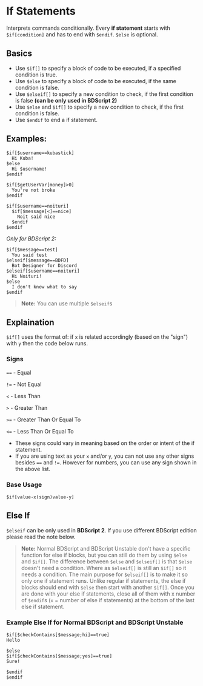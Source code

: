 # If Statements
Interprets commands conditionally.
Every **if statement** starts with `$if[condition]` and has to end with `$endif`.
`$else` is optional.

## Basics
- Use `$if[]` to specify a block of code to be executed, if a specified condition is true.
- Use `$else` to specify a block of code to be executed, if the same condition is false.
- Use `$elseif[]` to specify a new condition to check, if the first condition is false **(can be only used in BDScript 2)**
- Use `$else` and `$if[]` to specify a new condition to check, if the first condition is false.
- Use `$endif` to end a if statement.

## Examples:

```
$if[$username==kubastick]
  Hi Kuba!
$else
  Hi $username!
$endif
```

```
$if[$getUserVar[money]>0]
  You're not broke
$endif
```

```
$if[$username==noituri]
  $if[$message[<]==nice]
    Noit said nice
  $endif
$endif
```

*Only for BDScript 2:*
```
$if[$message==test]
  You said test
$elseif[$message==BDFD]
  Bot Designer for Discord
$elseif[$username==noituri]
  Hi Noituri!
$else
  I don't know what to say
$endif
```

> **Note:** You can use multiple `$elseif`s

## Explaination
`$if[]` uses the format of: if `x` is related accordingly (based on the "sign") with `y` then the code below runs.

### Signs
`==` - Equal

`!=` - Not Equal

`<` -  Less Than

`>` - Greater Than

`>=` - Greater Than Or Equal To

`<=` - Less Than Or Equal To

- These signs could vary in meaning based on the order or intent of the if statement.
- If you are using text as your `x` and/or `y`, you can not use any other signs besides `==` and `!=`. However for numbers, you can use any sign shown in the above list.

### Base Usage
```
$if[value-x(sign)value-y]
```

## Else If
`$elseif` can be only used in **BDScript 2**. If you use different BDScript edition please read the note below.
> **Note:** Normal BDScript and BDScript Unstable don't have a specific function for else if blocks, but you can still do them by using `$else` and `$if[]`. The difference between `$else` and `$elseif[]` is that `$else` doesn't need a condition. Where as `$elseif[]` is still an `$if[]` so it needs a condition. The main purpose for `$elseif[]` is to make it so only one if statement runs. Unlike regular if statements, the else if blocks should end with `$else` then start with another `$if[]`. Once you are done with your else if statements, close all of them with x number of `$endif`s (`x` = number of else if statements) at the bottom of the last else if statement.

### Example Else If for **Normal BDScript and BDScript Unstable**
```
$if[$checkContains[$message;hi]==true]
Hello

$else
$if[$checkContains[$message;yes]==true]
Sure!

$endif
$endif
```

